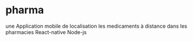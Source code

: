 # pharma
une Application mobile de localisation les medicaments à distance dans les pharmacies
React-native
Node-js
